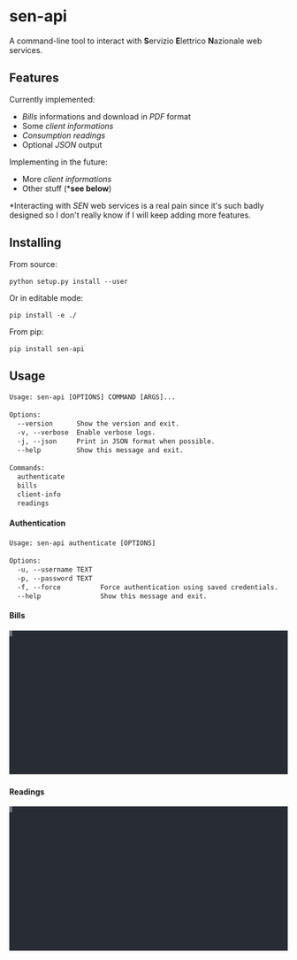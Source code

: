 # sen-api

A command-line tool to interact with **S**ervizio **E**lettrico **N**azionale web services.

## Features
Currently implemented:
- *Bills* informations and download in *PDF* format
- Some *client informations*
- *Consumption readings*
- Optional *JSON* output

Implementing in the future:
- More *client informations*
- Other stuff (***see below**)

*Interacting with *SEN* web services is a real pain since it's such badly designed so I don't really know if I will
keep adding more features.

## Installing
From source:
```
python setup.py install --user
```
Or in editable mode:
```
pip install -e ./
```
From pip:
```
pip install sen-api
```

## Usage
```
Usage: sen-api [OPTIONS] COMMAND [ARGS]...

Options:
  --version      Show the version and exit.
  -v, --verbose  Enable verbose logs.
  -j, --json     Print in JSON format when possible.
  --help         Show this message and exit.

Commands:
  authenticate
  bills
  client-info
  readings
```

#### Authentication
```
Usage: sen-api authenticate [OPTIONS]

Options:
  -u, --username TEXT
  -p, --password TEXT
  -f, --force          Force authentication using saved credentials.
  --help               Show this message and exit.
```

#### Bills
![bills example](examples/bills.svg)

#### Readings
![readings example](examples/readings.svg)
